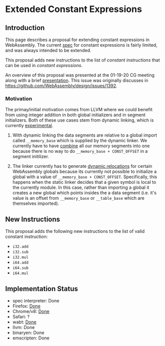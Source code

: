 # Extended Constant Expressions

## Introduction

This page describes a proposal for extending constant expressions in
WebAssembly.  The current [spec][] for constant expressions is fairly limited,
and was always intended to be extended.

This proposal adds new instructions to the list of *constant instructions* that
can be used in *constant expressions*.

An overview of this proposal was presented at the 01-19-20 CG meeting along with
a brief [presentation][].  This issue was originally discusses in
https://github.com/WebAssembly/design/issues/1392.

### Motivation

The primay/initial motivation comes from LLVM where we could benefit from using
integer addition in both global initializers and in segment initializers.  Both
of these use cases stem from dynamic linking, which is currently
[experimental][abi].

1. With dynamic linking the data segments are relative to a global import called
   `__memory_base` which is supplied by the dynamic linker.   We currently have
   to have [combine][] all our memory segments into one because there is no way
   to do `__memory_base + CONST_OFFSET` in a segment initilizer.

2. The linker currently has to generate [dynamic relocations][reloc] for certain
   WebAssembly globals because its currently not possible to initialize a global
   with a value of `__memory_base + CONST_OFFSET`.  Specifically, this happens
   when the static linker decides that a given symbol is local to the currently
   module.  In this case, rather than importing a global it creates a new
   global which points insides the a data segment (i.e. it's value is an offset
   from `__memory_base` or `__table_base` which are themselves imported).

## New Instructions

This proposal adds the following new instructions to the list of valid constant
instruction:

 - `i32.add`
 - `i32.sub`
 - `i32.mul`
 - `i64.add`
 - `i64.sub`
 - `i64.mul`

## Implementation Status

- spec interpreter: Done
- Firefox: [Done](https://github.com/WebAssembly/debugging/issues/17#issuecomment-1041130743)
- Chrome/v8: [Done](https://chromium.googlesource.com/v8/v8/+/bf1565d7081cabc510e39c42eaea67ea6e79484e)
- Safari: ?
- wabt: [Done](https://github.com/WebAssembly/debugging/issues/17#issuecomment-1041130743)
- llvm: Done
- binaryen: Done
- emscripten: Done

[spec]: https://webassembly.github.io/spec/core/valid/instructions.html#constant-expressions
[presentation]: https://docs.google.com/presentation/d/1sM9mJJ6iM7D8324ipYxot91hSKnWCtB8jX4Kh3bde5E
[abi]: https://github.com/WebAssembly/tool-conventions/blob/master/DynamicLinking.md
[combine]: https://github.com/llvm/llvm-project/blob/5f9be2c3e37c0428ba56876dd84af04b8d9d8915/lld/wasm/Writer.cpp#L868
[reloc]: https://github.com/llvm/llvm-project/blob/5f9be2c3e37c0428ba56876dd84af04b8d9d8915/lld/wasm/SyntheticSections.cpp#L311
